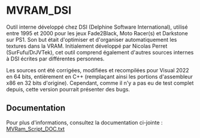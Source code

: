 # MVRAM_DSI
Outil interne développé chez DSI (Delphine Software International), utilisé entre 1995 et 2000 pour les jeux Fade2Black, Moto Racer(s) et Darkstone sur PS1. Son but était d'optimiser et d'organiser automatiquement les textures dans la VRAM. Initialement développé par Nicolas Perret (SurFufu/DrJVTek), cet outil comprend également d'autres sources internes à DSI écrites par différentes personnes.

Les sources ont été corrigées, modifiées et recompilées pour Visual 2022 en 64 bits, entièrement en C++ (remplaçant ainsi les portions d'assembleur x86 en 32 bits d'origine). Cependant, comme il n'y a pas eu de test complet depuis, cette version pourrait présenter des bugs.

## Documentation
Pour plus d'informations, consultez la documentation ci-jointe :
[MVRam_Script_DOC.txt](./MVRam_Script_DOC.txt)

